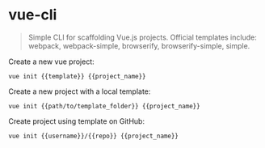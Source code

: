 vue-cli
=======

> Simple CLI for scaffolding Vue.js projects.
> Official templates include: webpack, webpack-simple, browserify, browserify-simple, simple.

Create a new vue project:

    vue init {{template}} {{project_name}}

Create a new project with a local template:

    vue init {{path/to/template_folder}} {{project_name}}

Create project using template on GitHub:

    vue init {{username}}/{{repo}} {{project_name}}
